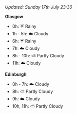 *Updated: Sunday 17th July 23:30*

**Glasgow**

* 0h: :umbrella: Rainy
* 1h - 5h: :cloud: Cloudy
* 6h: :umbrella: Rainy
* 7h: :cloud: Cloudy
* 8h - 10h: :partly_sunny: Partly Cloudy
* 11h: :cloud: Cloudy

**Edinburgh**

* 0h - 7h: :cloud: Cloudy
* 8h: :partly_sunny: Partly Cloudy
* 9h: :cloud: Cloudy
* 10h, 11h: :partly_sunny: Partly Cloudy
